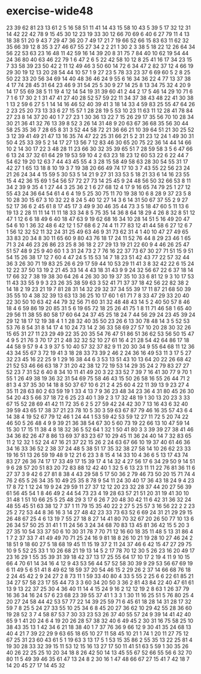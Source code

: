 # exercise-wide48
23
39
62
81
23
13
61
2
5
16
58
51
11
41
14
43
15
58
10
43
5
39
5
17
32
12
31
14
42
22
42
78
9
15
45
30
12
23
19
33
30
12
66
70
69
6
40
6
27
79
11
4
13
18
38
51
20
9
43
7
29
47
36
20
7
49
17
21
7
19
66
52
66
15
83
63
11
62
32
35
66
39
12
8
35
3
27
46
67
55
27
34
2
2
21
1
30
2
3
38
5
18
22
12
26
64
34
56
22
53
63
23
16
48
11
42
59
16
14
39
20
8
31
75
7
84
40
10
62
19
54
44
24
36
80
40
63
46
22
79
1
6
47
2
6
5
22
42
58
10
12
8
25
41
16
17
34
23
15
7
33
58
39
23
50
42
2
11
12
49
46
3
50
60
14
72
6
34
47
2
82
37
12
4
66
19
29
30
19
12
13
20
28
54
44
10
57
1
9
27
23
5
78
33
23
37
6
69
60
5
2
8
25
50
22
33
20
56
34
69
14
40
48
36
46
24
9
55
6
16
34
36
22
4
77
13
37
38
4
17
74
28
45
31
64
23
46
9
31
54
25
5
30
9
27
14
25
8
13
34
75
32
4
20
9
14
17
55
69
38
5
11
19
4
12
14
54
19
31
39
60
41
2
44
2
17
5
46
14
29
10
71
6
7
1
6
17
30
2
1
31
47
41
27
40
28
52
57
59
22
11
34
37
38
43
48
22
41
30
38
1
13
2
59
6
27
5
1
14
14
16
46
52
40
39
41
3
18
14
33
4
59
83
25
55
47
64
26
2
23
25
20
73
13
33
6
27
15
57
1
28
28
19
5
53
10
23
11
63
11
12
28
41
78
84
27
23
8
14
37
20
40
1
7
27
23
1
30
36
13
22
7
15
26
29
17
35
56
70
10
28
34
30
21
36
41
32
76
13
39
8
52
3
26
14
31
48
9
20
63
67
36
68
35
56
30
44
58
25
35
36
7
28
65
8
31
3
52
44
58
72
21
36
66
21
10
39
64
51
21
30
25
52
3
12
39
41
49
21
47
13
16
35
74
47
22
25
31
66
21
5
2
31
23
12
24
1
49
30
31
50
4
25
33
39
5
2
14
17
27
13
56
7
12
83
46
30
65
20
75
22
36
14
44
14
66
10
2
14
30
17
22
3
48
28
11
23
66
30
32
35
39
65
51
7
28
59
58
3
5
6
47
66
6
13
24
37
32
61
64
29
19
53
59
10
4
2
63
23
18
23
12
60
53
22
6
22
44
7
54
62
19
20
12
63
7
44
43
45
55
4
3
28
15
58
49
58
63
28
30
54
55
31
17
42
27
1
65
13
18
8
10
19
3
7
19
38
20
66
49
74
17
10
3
7
43
55
22
56
23
24
21
26
24
34
4
15
59
5
30
53
5
14
21
9
27
31
33
53
5
18
21
33
6
14
16
23
55
15
4
42
36
15
69
1
54
56
57
72
27
73
14
25
45
9
24
48
56
50
32
66
53
8
11
34
2
39
9
35
4
1
27
44
3
25
36
2
1
6
27
68
12
4
17
9
16
65
74
79
25
1
27
12
55
43
24
36
64
54
61
4
6
4
19
5
25
30
75
11
70
19
38
10
6
8
28
9
37
23
5
8
10
28
30
15
67
3
10
32
22
8
24
5
40
12
27
14
3
6
14
31
50
67
37
55
2
9
27
52
17
36
6
2
45
61
8
17
45
17
3
49
9
30
46
35
44
73
3
5
18
47
60
5
11
13
6
19
13
2
28
11
11
14
11
11
18
33
34
8
5
75
35
14
36
8
64
18
29
4
26
8
32
8
51
12
47
1
12
6
6
18
49
6
40
18
47
63
9
19
62
68
16
34
10
28
14
51
5
16
49
20
47
54
6
10
1
36
32
48
6
42
12
1
57
68
6
2
74
4
11
77
83
12
41
44
58
6
27
12
6
7
1
56
12
32
52
11
32
24
31
25
49
63
46
9
31
73
62
31
4
1
40
10
47
27
49
65
33
83
20
34
8
30
11
65
60
9
80
43
76
18
17
24
11
52
76
44
8
29
23
46
1
65
71
3
24
46
23
26
86
23
25
8
36
18
2
27
29
13
19
21
22
60
9
4
46
26
25
47
51
57
48
9
25
9
40
60
1
3
31
24
73
2
7
76
16
22
37
73
67
30
27
71
51
15
9
51
54
15
26
38
17
12
7
60
4
47
24
5
15
53
14
7
18
23
51
42
43
77
22
57
32
44
36
3
26
30
71
19
83
25
26
6
29
17
59
44
10
53
29
11
41
3
8
32
42
22
6
15
24
12
22
37
50
13
19
2
21
45
33
14
4
43
18
31
43
9
9
24
32
56
67
22
6
37
18
14
17
66
32
7
38
19
38
30
64
26
4
26
30
30
19
37
35
10
33
6
81
12
9
3
10
17
53
11
43
33
55
9
9
3
23
26
35
38
59
63
3
52
41
71
37
37
18
42
56
22
82
38
2
14
18
2
19
23
21
19
7
81
28
31
14
32
29
32
37
34
55
39
17
11
87
21
68
50
39
35
55
10
4
38
32
39
13
63
13
36
25
10
17
60
1
61
71
7
8
33
47
29
33
20
40
22
30
50
10
63
42
44
79
32
56
71
60
31
32
48
48
43
14
5
2
40
50
57
8
46
18
4
6
59
86
19
20
85
31
5
6
19
65
72
18
25
26
41
75
1
8
11
71
46
58
1
65
40
29
56
11
38
55
80
58
17
60
64
24
37
45
25
18
24
7
44
56
29
24
23
45
39
24
29
12
18
17
12
19
38
4
1
1
28
32
40
35
50
23
26
6
13
30
78
48
14
3
5
52
53
53
76
8
54
31
8
14
17
4
10
24
73
14
2
36
33
58
69
27
57
10
20
28
30
32
26
15
65
31
27
11
23
29
49
22
35
20
35
54
76
47
51
86
51
36
62
53
56
50
15
47
4
9
5
21
76
3
70
17
21
2
48
32
32
52
10
27
61
16
4
21
28
54
42
64
86
17
18
44
58
9
57
9
4
3
9
37
5
10
40
57
32
37
82
9
11
20
30
34
9
55
64
68
11
12
36
43
34
55
67
3
72
19
41
3
18
28
33
73
39
2
46
2
24
36
16
49
53
11
3
17
5
27
32
23
45
16
22
25
9
1
29
16
38
44
6
3
53
13
51
43
10
13
64
20
22
26
68
42
21
52
53
46
66
63
18
7
31
20
42
38
12
72
19
53
14
29
35
24
2
79
83
27
27
52
23
7
31
52
6
40
8
34
10
11
41
49
20
3
22
33
52
7
39
7
16
41
30
77
9
70
1
55
1
26
49
38
19
36
32
31
54
69
75
58
46
43
15
50
26
58
16
55
26
44
71
2
81
3
4
37
35
30
14
18
8
50
37
67
10
6
21
2
4
25
60
4
22
11
39
13
9
23
27
4
35
11
28
63
80
2
63
59
19
1
33
4
13
7
9
36
23
48
34
23
36
4
31
80
45
26
30
54
20
43
5
66
37
18
72
6
25
23
40
1
39
2
3
17
32
48
19
1
30
13
20
23
3
33
67
15
52
28
69
41
42
11
72
35
6
2
5
27
59
42
24
42
30
7
13
16
43
6
32
40
39
59
43
65
17
38
37
21
23
78
10
5
30
3
59
63
67
87
79
46
16
35
57
43
6
4
14
38
4
19
52
67
79
12
46
1
24
44
1
53
59
42
53
59
12
27
11
72
5
20
74
22
46
50
5
26
48
4
9
9
39
21
36
38
54
67
30
5
60
73
19
22
66
13
10
47
59
14
15
30
17
15
11
38
4
8
18
32
36
5
52
64
1
32
1
50
41
80
3
3
39
39
27
38
41
46
34
36
82
26
47
8
86
13
69
37
83
23
67
10
29
45
11
36
24
40
14
7
32
83
65
11
2
12
32
1
52
24
47
16
21
37
22
15
26
2
24
63
67
66
10
19
37
40
61
46
36
34
16
33
36
52
2
38
37
24
48
5
38
51
17
35
32
38
27
58
14
10
26
62
23
33
19
16
51
13
26
59
19
48
9
12
21
6
23
3
8
15
4
14
33
10
4
36
6
5
13
17
43
74
83
27
26
36
74
17
17
33
49
17
15
39
17
4
14
32
4
27
56
17
6
34
29
50
9
14
51
9
6
28
57
20
51
83
20
72
83
88
12
42
40
1
32
5
6
13
23
11
11
22
76
81
36
11
6
27
37
3
9
42
6
27
81
8
38
4
43
29
58
5
17
50
36
2
79
46
73
50
20
15
71
74
4
76
2
65
5
26
34
35
10
49
25
35
8
78
9
54
11
24
30
40
17
36
43
18
24
9
4
23
17
8
72
1
12
24
19
9
24
29
59
11
27
37
12
12
20
23
32
28
37
44
20
27
56
39
61
56
45
54
1
8
46
49
2
44
54
73
23
4
19
28
63
57
21
51
20
31
19
41
30
10
31
48
1
51
10
66
25
5
25
48
29
3
17
6
26
7
20
48
30
42
11
6
42
31
36
32
24
48
55
45
51
63
38
12
7
37
1
11
79
15
35
40
22
2
27
5
25
57
3
16
56
22
2
2
23
25
2
72
53
44
8
36
16
3
14
27
48
42
23
33
73
63
52
6
69
24
31
21
29
29
15
26
48
67
25
4
6
13
19
7
55
27
18
8
27
14
41
80
70
32
67
20
26
50
77
10
13
6
26
34
57
50
25
31
41
1
11
24
56
3
24
34
68
70
83
13
45
81
36
42
15
5
20
3
27
35
10
54
33
37
50
6
10
30
31
78
7
70
71
12
16
60
18
35
11
48
5
13
31
86
4
1
7
2
37
33
7
41
49
49
70
71
25
24
16
9
81
18
8
26
10
21
19
28
10
27
46
24
2
18
51
9
18
60
27
5
18
68
19
45
11
15
19
37
2
11
24
37
46
6
42
15
47
27
29
75
10
9
5
52
25
33
1
10
26
68
21
19
13
14
5
2
17
78
70
12
30
5
26
23
16
20
49
17
23
16
29
1
55
35
39
31
39
18
42
37
13
17
25
55
64
17
10
17
2
19
4
11
9
10
15
66
4
70
61
14
34
16
4
12
9
43
53
56
44
57
52
58
30
39
9
29
53
56
67
69
19
6
11
49
5
6
51
41
8
49
62
18
59
37
20
54
46
15
2
29
26
2
37
14
66
68
76
18
2
24
45
42
2
9
24
27
2
8
73
11
1
59
33
40
80
4
33
5
55
2
25
6
6
22
61
85
21
34
27
57
58
23
17
55
44
73
3
3
60
34
20
50
3
36
2
81
43
84
22
40
47
61
61
13
9
13
22
37
25
30
4
36
40
11
14
4
15
24
9
16
2
12
12
19
2
8
63
1
26
37
79
16
36
34
16
24
57
6
23
68
23
39
55
37
41
1
3
3
1
30
11
16
25
51
5
76
80
25
4
20
27
24
58
44
42
53
57
77
22
14
39
25
59
71
6
45
61
18
28
14
31
28
17
32
59
7
8
25
5
24
27
33
55
10
25
34
6
8
45
20
27
36
62
10
29
42
55
28
36
60
19
28
52
3
7
4
58
87
53
7
30
33
23
53
26
37
40
55
57
24
9
39
14
41
42
40
65
9
1
41
20
24
6
4
19
20
26
28
57
38
32
40
6
49
45
2
30
31
16
75
58
25
10
38
43
35
13
1
42
34
6
21
18
38
40
1
7
37
76
36
9
66
12
9
30
41
35
24
68
13
40
4
21
7
39
22
29
9
63
65
18
65
10
27
11
58
45
10
21
1
74
1
20
11
27
75
12
67
25
31
23
60
43
61
5
1
19
63
3
13
17
5
1
53
15
35
86
2
55
35
13
22
25
81
4
19
30
28
33
32
39
15
11
53
12
15
16
13
27
17
50
11
41
51
63
5
59
1
30
35
26
40
26
22
25
25
10
20
34
18
8
26
42
50
14
13
45
55
67
52
66
55
56
6
32
70
80
11
5
49
39
46
35
61
47
13
24
8
2
30
16
1
47
48
66
67
27
15
41
7
42
18
7
14
20
45
27
17
14
45
32
